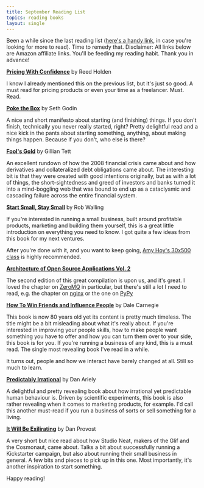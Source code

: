 ```yaml
---
title: September Reading List
topics: reading books
layout: single
---
```

Been a while since the last reading list ([here's a handy
link](/2012/6/29/june-reading-list.html), in case you're looking for more to
read). Time to remedy that. Disclaimer: All links below are Amazon affiliate
links. You'll be feeding my reading habit. Thank you in advance!

**[Pricing With Confidence](http://amzn.to/QxutQq)** by Reed Holden

I know I already mentioned this on the previous list, but it's just so good. A
must read for pricing products or even your time as a freelancer. Must. Read.

**[Poke the Box](http://amzn.to/PfCJCC)** by Seth Godin

A nice and short manifesto about starting (and finishing) things. If you don't
finish, technically you never really started, right? Pretty delightful read and
a nice kick in the pants about starting something, anything, about making things
happen. Because if you don't, who else is there?

**[Fool's Gold](http://amzn.to/QD6IaL)** by Gillian Tett

An excellent rundown of how the 2008 financial crisis came about and how
derivatives and collateralized debt obligations came about. The interesting bit
is that they were created with good intentions originally, but as with a lot of
things, the short-sightedness and greed of investors and banks turned it into a
mind-boggling web that was bound to end up as a cataclysmic and cascading
failure across the entire financial system.

**[Start Small, Stay Small](http://amzn.to/QhEXCA)** by Rob Walling

If you're interested in running a small business, built around profitable
products, marketing and building them yourself, this is a great little
introduction on everything you need to know. I got quite a few ideas from this
book for my next ventures.

After you're done with it, and you want to keep going, [Amy Hoy's 30x500
class](http://unicornfree.com/30x500/) is highly recommended.

**[Architecture of Open Source Applications Vol. 2](http://amzn.to/PfF8xg)**

The second edition of this great compilation is upon us, and it's great. I loved
the chapter on [ZeroMQ](http://www.aosabook.org/en/zeromq.html) in particular,
but there's still a lot I need to read, e.g. the chapter on
[nginx](http://www.aosabook.org/en/nginx.html) or the one on
[PyPy](http://www.aosabook.org/en/pypy.html)

**[How To Win Friends and Influence People](http://amzn.to/Q06fNg)** by Dale Carnegie

This book is now 80 years old yet its content is pretty much timeless. The title
might be a bit misleading about what it's really about. If you're interested in
improving your people skills, how to make people want something you have to
offer and how you can turn them over to your side, this book is for you. If
you're running a business of any kind, this is a must read. The single most
revealing book I've read in a while.

It turns out, people and how we interact have barely changed at all. Still so
much to learn.

**[Predictably Irrational](http://amzn.to/OEgK94)** by Dan Ariely

A delightful and pretty revealing book about how irrational yet predictable
human behaviour is. Driven by scientific experiments, this book is also rather
revealing when it comes to marketing products, for example. I'd call this
another must-read if you run a business of sorts or sell something for a living.

**[It Will Be Exilirating](http://amzn.to/OEgZAS)** by Dan Provost

A very short but nice read about how Studio Neat, makers of the Glif and the
Cosmonaut, came about. Talks a bit about successfully running a Kickstarter
campaign, but also about running their small business in general. A few bits and
pieces to pick up in this one. Most importantly, it's another inspiration to
start something.

Happy reading!
